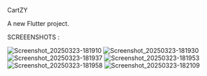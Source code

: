 CartZY

A new Flutter project.

SCREEENSHOTS :



![Screenshot_20250323-181910](https://github.com/user-attachments/assets/6e82432f-624e-4c30-b5ed-56fe6fd48ebd)
![Screenshot_20250323-181930](https://github.com/user-attachments/assets/c31c905a-a7b3-48a9-aa71-8ae37c02b66c)
![Screenshot_20250323-181937](https://github.com/user-attachments/assets/3fa1c470-6418-4360-9916-18e1c8da1944)
![Screenshot_20250323-181953](https://github.com/user-attachments/assets/d76b6759-241b-46ef-875f-81d3871e9922)
![Screenshot_20250323-181958](https://github.com/user-attachments/assets/40c0f122-1456-4f40-a6f9-0ed5b1a860fb)
![Screenshot_20250323-182109](https://github.com/user-attachments/assets/857728e4-486c-447c-8010-539bbc317f4f)
